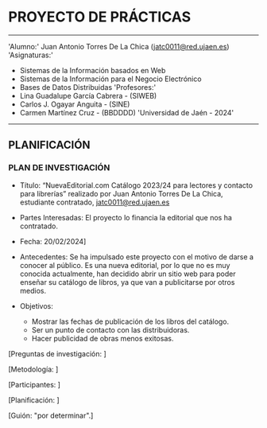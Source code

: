 # PROYECTO DE PRÁCTICAS
---
'Alumno:' Juan Antonio Torres De La Chica (jatc0011@red.ujaen.es)
'Asignaturas:' 
  - Sistemas de la Información basados en Web
  - Sistemas de la Información para el Negocio Electrónico
  - Bases de Datos Distribuidas
'Profesores:'
  - Lina Guadalupe García Cabrera - (SIWEB)
  - Carlos J. Ogayar Anguita - (SINE)
  - Carmen Martínez Cruz - (BBDDDD)
'Universidad de Jaén - 2024'
---
## PLANIFICACIÓN
### PLAN DE INVESTIGACIÓN
- Título: “NuevaEditorial.com Catálogo 2023/24 para lectores y contacto para librerías” realizado por Juan Antonio Torres De La Chica, estudiante contratado, jatc0011@red.ujaen.es

- Partes Interesadas: El proyecto lo financia la editorial que nos ha contratado.

- Fecha: 20/02/2024]

- Antecedentes: Se ha impulsado este proyecto con el motivo de darse a conocer al público. Es una nueva editorial, por lo que no es muy conocida actualmente, han decidido abrir un sitio web para poder enseñar su catálogo de libros, ya que van a publicitarse por otros medios.

- Objetivos:
  - Mostrar las fechas de publicación de los libros del catálogo.
  - Ser un punto de contacto con las distribuidoras.
  - Hacer publicidad de obras menos exitosas. 

[Preguntas de investigación: ]

[Metodología: ]

[Participantes: ]

[Planificación: ]

[Guión: "por determinar".]

